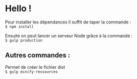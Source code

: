 # Hello ! 
Pour installer les dépendances il suffit de taper la commande :  
`$ npm install`

Ensuite on peut lancer un serveur Node grâce à la commande :  
`$ gulp production`


## Autres commandes :

Permet de créer le fichier dist  
`$ gulp minify-ressources`